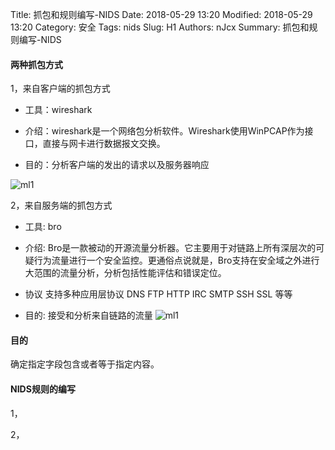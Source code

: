 Title: 抓包和规则编写-NIDS
Date: 2018-05-29 13:20
Modified: 2018-05-29 13:20
Category: 安全
Tags: nids
Slug: H1
Authors: nJcx
Summary: 抓包和规则编写-NIDS

#### 两种抓包方式

1，来自客户端的抓包方式
- 工具：wireshark

- 介绍：wireshark是一个网络包分析软件。Wireshark使用WinPCAP作为接口，直接与网卡进行数据报文交换。

- 目的：分析客户端的发出的请求以及服务器响应

![ml1](../images/WX20180813-161129.png)

2，来自服务端的抓包方式
- 工具: bro

- 介绍: Bro是一款被动的开源流量分析器。它主要用于对链路上所有深层次的可疑行为流量进行一个安全监控。更通俗点说就是，Bro支持在安全域之外进行大范围的流量分析，分析包括性能评估和错误定位。

- 协议  支持多种应用层协议 DNS FTP HTTP IRC SMTP SSH SSL 等等

- 目的: 接受和分析来自链路的流量
![ml1](../images/WX20180813-161105.png)

#### 目的

确定指定字段包含或者等于指定内容。

#### NIDS规则的编写

1，

2，

